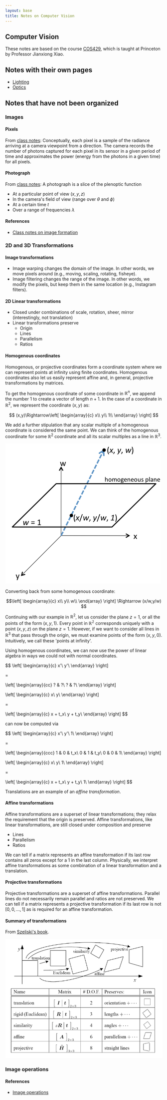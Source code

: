 ```yaml
---
layout: base
title: Notes on Computer Vision
---
```


## Computer Vision

These notes are based on the course [COS429](http://vision.princeton.edu/courses/COS429/2014fa/), which is taught at Princeton by Professor Jianxiong Xiao.

## Notes with their own pages
- [Lighting](lighting.html)
- [Optics](optics.html)
<!-- - [Homogenous coordinates](homogenous-coordinates.html) -->

## Notes that have not been organized

### Images

#### Pixels
From [class notes](http://vision.princeton.edu/courses/COS429/2014fa/slides/02_camera/): Conceptually, each pixel is a sample of the radiance arriving at a camera viewpoint from a direction. The camera records the number of photons captured for each pixel in its sensor in a given period of time and approximates the power (energy from the photons in a given time) for all pixels.

#### Photograph
From [class notes](http://vision.princeton.edu/courses/COS429/2014fa/slides/02_camera/): A photograph is a slice of the plenoptic function 

- At a particular point of view $(x,y,z)$
- In the camera's field of view (range over $\theta$ and $\phi$)
- At a certain time $t$
- Over a range of frequencies $\lambda$

#### References
- [Class notes on image formation](http://vision.princeton.edu/courses/COS429/2014fa/slides/02_camera/)

### 2D and 3D Transformations

#### Image transformations
- Image warping changes the domain of the image. In other words, we move pixels around (e.g., moving, scaling, rotating, fisheye).
- Image filtering changes the range of the image. In other words, we modify the pixels, but keep them in the same location (e.g., Instagram filters).

#### 2D Linear transformations
- Closed under combinations of scale, rotation, sheer, mirror (interestingly, not translation)
- Linear transformations preserve
  - Origin
  - Lines
  - Parallelism
  - Ratios

#### Homogenous coordinates
Homogenous, or projective coordinates form a coordinate system where we can represent points at infinity using finite coordinates. Homogenous coordinates also let us easily represent affine and, in general, projective transformations by matrices.

To get the homogenous coordinate of some coordinate in $\mathbb{R}^n$, we append the number 1 to create a vector of length $n+1$. In the case of a coordinate in $\mathbb{R}^2$, we represent the coordinate $(x,y)$ as:

$$
(x,y)\Rightarrow\left[
\begin{array}{c}
x\\
y\\
1\\
\end{array}
\right]
$$

We add a further stipulation that any scalar multiple of a homogenous coordinate is considered the same point. We can think of the homogenous coordinate for some $\mathbb{R}^2$ coordinate and all its scalar multiples as a line in $\mathbb{R}^3$.

![homogenous-coordinates.png](homogenous-coordinates.png)

Converting back from some homogenous coordinate:

$$\left[
\begin{array}{c}
x\\
y\\
w\\
\end{array}
\right] \Rightarrow (x/w,y/w)
$$

Continuing with our example in $\mathbb{R}^2$, let us consider the plane $z=1$, or all the points of the form $(x,y,1)$. Every point in $\mathbb{R^2}$ corresponds uniquely with a point $(x,y,z)$ on the plane $z=1$. However, if we want to consider all lines in $\mathbb{R}^3$ that pass through the origin, we must examine points of the form $(x,y,0)$. Intuitively, we call these 'points at infinity'.

Using homogenous coordinates, we can now use the power of linear algebra in ways we could not with normal coordinates.

$$
\left[
\begin{array}{c}
x'\\
y'\\
\end{array}
\right]

=

\left[
\begin{array}{cc}
? & ?\\
? & ?\\
\end{array}
\right] 

\left[
\begin{array}{c}
x\\
y\\
\end{array}
\right]

=

\left[
\begin{array}{c}
x + t_x\\
y + t_y\\
\end{array}
\right]
$$

can now be computed via

$$
\left[
\begin{array}{c}
x'\\
y'\\
1\\
\end{array}
\right]

=

\left[
\begin{array}{ccc}
1 & 0 & t_x\\
0 & 1 & t_y\\
0 & 0 & 1\\
\end{array}
\right] 

\left[
\begin{array}{c}
x\\
y\\
1\\
\end{array}
\right]

=

\left[
\begin{array}{c}
x + t_x\\
y + t_y\\
1\\
\end{array}
\right]
$$

Translations are an example of an _affine transformation_.

#### Affine transformations
Affine transformations are a superset of linear transformations; they relax the requirement that the origin is preserved. Affine transformations, like linear transformations, are still closed under composition and preserve

- Lines
- Parallelism
- Ratios

We can tell if a matrix represents an affine transformation if its last row contains all zeros except for a 1 in the last column. Physically, we interpret affine transformations as some combination of a linear transformation and a translation.

#### Projective transformations
Projective transformations are a superset of affine transformations. Parallel lines do not necessarily remain parallel and ratios are not preserved. We can tell if a matrix represents a projective transformation if its last row is not $[0,0,\ldots,1]$ as is required for an affine transformation.

#### Summary of transformations
From [Szeliski's book](http://szeliski.org/Book/drafts/SzeliskiBook_20100903_draft.pdf).

![transformations.png](transformations.png)

### Image operations

#### References
- [Image operations](http://www.cs.virginia.edu/~gfx/Courses/2011/IntroGraphics/lectures/3-Image.pdf)